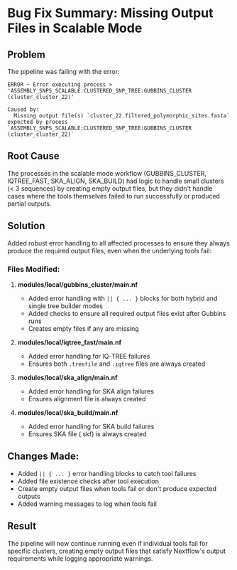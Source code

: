 # Bug Fix Summary: Missing Output Files in Scalable Mode

## Problem
The pipeline was failing with the error:
```
ERROR ~ Error executing process > 'ASSEMBLY_SNPS_SCALABLE:CLUSTERED_SNP_TREE:GUBBINS_CLUSTER (cluster_cluster_22)'

Caused by:
  Missing output file(s) `cluster_22.filtered_polymorphic_sites.fasta` expected by process `ASSEMBLY_SNPS_SCALABLE:CLUSTERED_SNP_TREE:GUBBINS_CLUSTER (cluster_cluster_22)`
```

## Root Cause
The processes in the scalable mode workflow (GUBBINS_CLUSTER, IQTREE_FAST, SKA_ALIGN, SKA_BUILD) had logic to handle small clusters (< 3 sequences) by creating empty output files, but they didn't handle cases where the tools themselves failed to run successfully or produced partial outputs.

## Solution
Added robust error handling to all affected processes to ensure they always produce the required output files, even when the underlying tools fail:

### Files Modified:

1. **modules/local/gubbins_cluster/main.nf**
   - Added error handling with `|| { ... }` blocks for both hybrid and single tree builder modes
   - Added checks to ensure all required output files exist after Gubbins runs
   - Creates empty files if any are missing

2. **modules/local/iqtree_fast/main.nf**
   - Added error handling for IQ-TREE failures
   - Ensures both `.treefile` and `.iqtree` files are always created

3. **modules/local/ska_align/main.nf**
   - Added error handling for SKA align failures
   - Ensures alignment file is always created

4. **modules/local/ska_build/main.nf**
   - Added error handling for SKA build failures
   - Ensures SKA file (.skf) is always created

## Changes Made:
- Added `|| { ... }` error handling blocks to catch tool failures
- Added file existence checks after tool execution
- Create empty output files when tools fail or don't produce expected outputs
- Added warning messages to log when tools fail

## Result
The pipeline will now continue running even if individual tools fail for specific clusters, creating empty output files that satisfy Nextflow's output requirements while logging appropriate warnings.